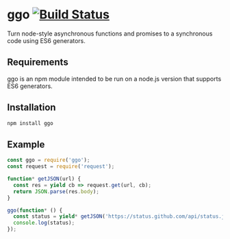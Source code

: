 # ggo [![Build Status](https://travis-ci.org/ikimia/node-ggo.svg?branch=master)](https://travis-ci.org/ikimia/node-ggo)
Turn node-style asynchronous functions and promises to a synchronous code using ES6 generators.
## Requirements
ggo is an npm module intended to be run on a node.js version that supports ES6 generators.
## Installation
```bash
npm install ggo
```
## Example
```javascript
const ggo = require('ggo');
const request = require('request');

function* getJSON(url) {
  const res = yield cb => request.get(url, cb);
  return JSON.parse(res.body);
}

ggo(function* () {
  const status = yield* getJSON('https://status.github.com/api/status.json');
  console.log(status);
});
```
